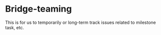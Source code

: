 # Bridge-teaming

This is for us to temporarily or long-term track issues related to milestone task, etc.
